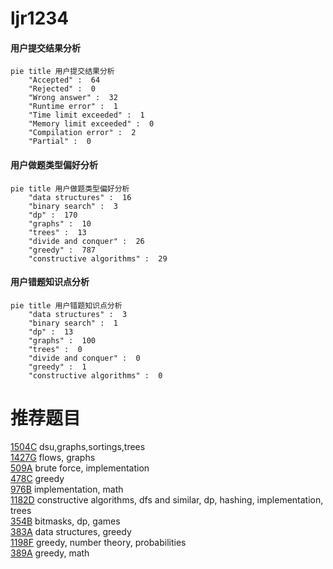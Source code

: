 # ljr1234

<!-- tabs:start -->



#### **用户提交结果分析**

```mermaid
pie title 用户提交结果分析
    "Accepted" :  64
    "Rejected" :  0
    "Wrong answer" :  32
    "Runtime error" :  1
    "Time limit exceeded" :  1
    "Memory limit exceeded" :  0
    "Compilation error" :  2
    "Partial" :  0
```

#### **用户做题类型偏好分析**

```mermaid
pie title 用户做题类型偏好分析
    "data structures" :  16
    "binary search" :  3
    "dp" :  170
    "graphs" :  10
    "trees" :  13
    "divide and conquer" :  26
    "greedy" :  787
    "constructive algorithms" :  29
```
#### **用户错题知识点分析**

```mermaid
pie title 用户错题知识点分析
    "data structures" :  3
    "binary search" :  1
    "dp" :  13
    "graphs" :  100
    "trees" :  0
    "divide and conquer" :  0
    "greedy" :  1
    "constructive algorithms" :  0
```



<!-- tabs:end -->
# 推荐题目
[1504C](https://codeforces.com/contest/1504/problem/C)		dsu,graphs,sortings,trees		  
[1427G](https://codeforces.com/contest/1427/problem/G)		flows,
                        graphs		  
[509A](https://codeforces.com/contest/509/problem/A)		brute force,
                        implementation		  
[478C](https://codeforces.com/contest/478/problem/C)		greedy		  
[976B](https://codeforces.com/contest/976/problem/B)		implementation,
                        math		  
[1182D](https://codeforces.com/contest/1182/problem/D)		constructive algorithms,
                        dfs and similar,
                        dp,
                        hashing,
                        implementation,
                        trees		  
[354B](https://codeforces.com/contest/354/problem/B)		bitmasks,
                        dp,
                        games		  
[383A](https://codeforces.com/contest/383/problem/A)		data structures,
                        greedy		  
[1198F](https://codeforces.com/contest/1198/problem/F)		greedy,
                        number theory,
                        probabilities		  
[389A](https://codeforces.com/contest/389/problem/A)		greedy,
                        math		  
